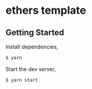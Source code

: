 # ethers template

## Getting Started

Install dependencies,

```bash
$ yarn
```

Start the dev server,

```bash
$ yarn start
```

